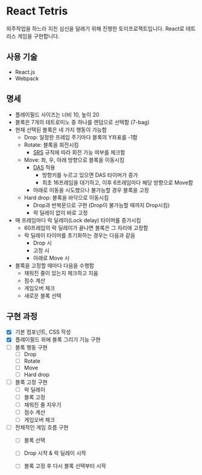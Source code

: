 # React Tetris

외주작업을 하느라 지친 심신을 달래기 위해 진행한 토이프로젝트입니다. React로 테트리스 게임을 구현합니다.

## 사용 기술

- React.js
- Webpack

## 명세

- 플레이필드 사이즈는 너비 10, 높이 20
- 블록은 7개의 테트로미노 중 하나를 랜덤으로 선택함 (7-bag)
- 현재 선택된 블록은 네 가지 행동이 가능함
  - Drop: 일정한 프레임 주기마다 블록의 Y좌표를 -1함
  - Rotate: 블록을 회전시킴
    - [SRS](https://tetris.fandom.com/wiki/SRS) 규칙에 따라 회전 가능 여부를 체크함
  - Move: 좌, 우, 아래 방향으로 블록을 이동시킴
    - [DAS](https://tetris.fandom.com/wiki/DAS) 적용
      - 방향키를 누르고 있으면 DAS 타이머가 증가
      - 최초 16프레임을 대기하고, 이후 6프레임마다 해당 방향으로 Move함
    - 아래로 이동을 시도했으나 불가능할 경우 블록을 고정
  - Hard drop: 블록을 바닥으로 이동시킴
    - Drop과 반복문으로 구현 (Drop이 불가능할 때까지 Drop시킴)
    - 락 딜레이 없이 바로 고정
- 매 프레임마다 락 딜레이(Lock delay) 타이머를 증가시킴
  - 60프레임의 락 딜레이가 끝나면 블록은 그 자리에 고정함
  - 락 딜레이 타이머를 초기화하는 경우는 다음과 같음
    - Drop 시
    - 고정 시
    - 아래로 Move 시
- 블록을 고정할 때마다 다음을 수행함
  - 채워진 줄이 있는지 체크하고 지움
  - 점수 계산
  - 게임오버 체크
  - 새로운 블록 선택

## 구현 과정

- [x] 기본 컴포넌트, CSS 작성
- [x] 플레이필드 위에 블록 그리기 기능 구현
- [ ] 블록 행동 구현
  - [ ] Drop
  - [ ] Rotate
  - [ ] Move
  - [ ] Hard drop
- [ ] 블록 고정 구현
  - [ ] 락 딜레이
  - [ ] 블록 고정
  - [ ] 채워진 줄 지우기
  - [ ] 점수 계산
  - [ ] 게임오버 체크
- [ ] 전체적인 게임 흐름 구현
  - [ ] 블록 선택
  - [ ] Drop 시작 & 락 딜레이 시작
  - [ ] 블록 고정 후 다시 블록 선택부터 시작

